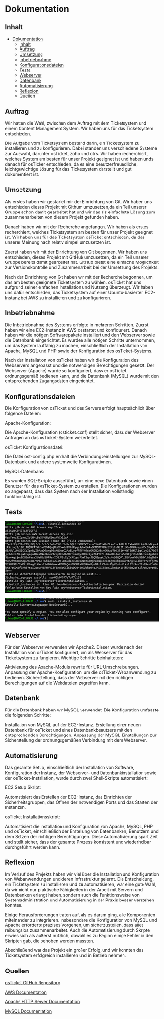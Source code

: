 # Dokumentation

## Inhalt

- [Dokumentation](#dokumentation)
  - [Inhalt](#inhalt)
  - [Auftrag](#auftrag)
  - [Umsetzung](#umsetzung)
  - [Inbetriebnahme](#inbetriebnahme)
  - [Konfigurationsdateien](#konfigurationsdateien)
  - [Tests](#tests)
  - [Webserver](#webserver)
  - [Datenbank](#datenbank)
  - [Automatisierung](#automatisierung)
  - [Reflexion](#reflexion)
  - [Quellen](#quellen)

## Auftrag

Wir hatten die Wahl, zwischen dem Auftrag mit dem Ticketsystem und einem Content Management System.
Wir haben uns für das Ticketsystem entschieden.

Die Aufgabe vom Ticketsystem bestand darin, ein Ticketsystem zu installieren und zu konfigurieren.
Dabei standen uns verschiedene Systeme zur Auswahl, darunter osTicket, zoho und otrs.
Wir haben recherchiert, welches System am besten für unser Projekt geeignet ist und haben unds danach für osTicker entschieden, da es eine benutzerfreundliche, leichtgewichtige Lösung für das Ticketsystem darstellt und gut dokumentiert ist.

## Umsetzung

Als erstes haben wir gestartet mir der Einrichtung von Git.
Wir haben uns entschieden dieses Projekt mit Githum umzusetzen,da ein Teil unserer Gruppe schon damit gearbeitet hat und wir das als einfachste Lösung zum zusammenarbeiten von diesem Projekt gefunden haben.

Danach haben wir mit der Recherche angefangen. Wir haben als erstes recherchiert, welches Ticketsystem am besten für unser Projekt geeignet ist.
Wir haben uns für das Ticketsystem osTicket entschieden, da das unserer Meinung nach relativ simpel umzusetzen ist.

Zuerst haben wir mit der Einrichtung von Git begonnen. Wir haben uns entschieden, dieses Projekt mit GitHub umzusetzen, da ein Teil unserer Gruppe bereits damit gearbeitet hat. GitHub bietet eine einfache Möglichkeit zur Versionskontrolle und Zusammenarbeit bei der Umsetzung des Projekts.

Nach der Einrichtung von Git haben wir mit der Recherche begonnen, um das am besten geeignete Ticketsystem zu wählen. osTicket hat uns aufgrund seiner einfachen Installation und Nutzung überzeugt. Wir haben uns dafür entschieden, das Ticketsystem auf einer Ubuntu-basierten EC2-Instanz bei AWS zu installieren und zu konfigurieren.

## Inbetriebnahme

Die Inbetriebnahme des Systems erfolgte in mehreren Schritten. Zuerst haben wir eine EC2-Instanz in AWS gestartet und konfiguriert. Danach haben wir die nötigen Softwarepakete installiert und den Webserver sowie die Datenbank eingerichtet. Es wurden alle nötigen Schritte unternommen, um das System lauffähig zu machen, einschließlich der Installation von Apache, MySQL und PHP sowie der Konfiguration des osTicket-Systems.

Nach der Installation von osTicket haben wir die Konfiguration des Webservers angepasst und die notwendigen Berechtigungen gesetzt. Der Webserver (Apache) wurde so konfiguriert, dass er osTicket ordnungsgemäß bedienen kann, und die Datenbank (MySQL) wurde mit den entsprechenden Zugangsdaten eingerichtet.

## Konfigurationsdateien

Die Konfiguration von osTicket und des Servers erfolgt hauptsächlich über folgende Dateien:

Apache-Konfiguration:

Die Apache-Konfiguration (osticket.conf) stellt sicher, dass der Webserver Anfragen an das osTicket-System weiterleitet.

osTicket Konfigurationsdatei:

Die Datei ost-config.php enthält die Verbindungseinstellungen zur MySQL-Datenbank und andere systemweite Konfigurationen.

MySQL-Datenbank:

Es wurden SQL-Skripte ausgeführt, um eine neue Datenbank sowie einen Benutzer für das osTicket-System zu erstellen.
Die Konfigurationen wurden so angepasst, dass das System nach der Installation vollständig funktionsfähig ist.

## Tests

![alt text](image-1.png)

![alt text](image.png)

## Webserver

Für den Webserver verwenden wir Apache2. Dieser wurde nach der Installation von osTicket konfiguriert, um als Webserver für das Ticketsystem zu fungieren. Wichtige Schritte beinhalteten:

Aktivierung des Apache-Moduls rewrite für URL-Umschreibungen.
Anpassung der Apache-Konfiguration, um die osTicket-Webanwendung zu bedienen.
Sicherstellung, dass der Webserver mit den richtigen Berechtigungen auf die Webdateien zugreifen kann.

## Datenbank

Für die Datenbank haben wir MySQL verwendet. Die Konfiguration umfasste die folgenden Schritte:

Installation von MySQL auf der EC2-Instanz.
Erstellung einer neuen Datenbank für osTicket und eines Datenbankbenutzers mit den entsprechenden Berechtigungen.
Anpassung der MySQL-Einstellungen zur Sicherstellung der ordnungsgemäßen Verbindung mit dem Webserver.

## Automatisierung

Das gesamte Setup, einschließlich der Installation von Software, Konfiguration der Instanz, der Webserver- und Datenbankinstallation sowie der osTicket-Installation, wurde durch zwei Shell-Skripte automatisiert:

EC2 Setup Skript:

Automatisiert das Erstellen der EC2-Instanz, das Einrichten der Sicherheitsgruppen, das Öffnen der notwendigen Ports und das Starten der Instanzen.

osTicket Installationsskript:

Automatisiert die Installation und Konfiguration von Apache, MySQL, PHP und osTicket, einschließlich der Erstellung von Datenbanken, Benutzern und dem Setzen der richtigen Berechtigungen.
Diese Automatisierung spart Zeit und stellt sicher, dass der gesamte Prozess konsistent und wiederholbar durchgeführt werden kann.

## Reflexion

Im Verlauf des Projekts haben wir viel über die Installation und Konfiguration von Webanwendungen und deren Infrastruktur gelernt. Die Entscheidung, ein Ticketsystem zu installieren und zu automatisieren, war eine gute Wahl, da wir nicht nur praktische Fähigkeiten in der Arbeit mit Servern und Datenbanken erlangt haben, sondern auch die Funktionsweise von Systemadministration und Automatisierung in der Praxis besser verstehen konnten.

Einige Herausforderungen traten auf, als es darum ging, alle Komponenten miteinander zu integrieren. Insbesondere die Konfiguration von MySQL und Apache erforderte präzises Vorgehen, um sicherzustellen, dass alles reibungslos zusammenarbeitet. Auch die Automatisierung durch Skripte erwies sich als äußerst nützlich, obwohl es zu Beginn einige Fehler in den Skripten gab, die behoben werden mussten.

Abschließend war das Projekt ein großer Erfolg, und wir konnten das Ticketsystem erfolgreich installieren und in Betrieb nehmen.

## Quellen

[osTicket GitHub Repository](https://github.com/osTicket/osTicket)

[AWS Documentation](https://docs.aws.amazon.com/)

[Apache HTTP Server Documentation](https://httpd.apache.org/)

[MySQL Documentation](https://dev.mysql.com/doc/)
